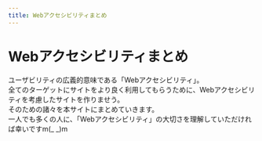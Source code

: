 ```yaml
---
title: Webアクセシビリティまとめ
---
```


# Webアクセシビリティまとめ

ユーザビリティの広義的意味である「Webアクセシビリティ」。  
全てのターゲットにサイトをより良く利用してもらうために、Webアクセシビリティを考慮したサイトを作りませう。  
そのための諸々を本サイトにまとめていきます。  
一人でも多くの人に、「Webアクセシビリティ」の大切さを理解していただければ幸いですm(_ _)m

